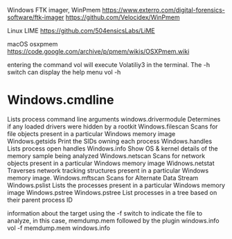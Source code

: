 
Windows     FTK imager, WinPmem 
            https://www.exterro.com/digital-forensics-software/ftk-imager
            https://github.com/Velocidex/WinPmem

Linux       LIME
            https://github.com/504ensicsLabs/LiME

macOS       osxpmem
            https://code.google.com/archive/p/pmem/wikis/OSXPmem.wiki





entering the command vol will execute Volatiliy3 in the terminal. The -h switch can display the help menu
 vol -h


# Windows.cmdline
Lists process command line arguments
windows.drivermodule
Determines if any loaded drivers were hidden by a rootkit
Windows.filescan
Scans for file objects present in a particular Windows memory image
Windows.getsids
Print the SIDs owning each process
Windows.handles
Lists process open handles
Windows.info
Show OS & kernel details of the memory sample being analyzed
Windows.netscan	Scans for network objects present in a particular Windows memory image
Widnows.netstat	Traverses network tracking structures present in a particular Windows memory image.
Windows.mftscan
Scans for Alternate Data Stream
Windows.pslist
Lists the processes present in a particular Windows memory image
Windows.pstree
Windows.pstree
List processes in a tree based on their parent process ID

information about the target using the -f switch to indicate the file to analyze,
 in this case, memdump.mem followed by the plugin windows.info
 vol -f memdump.mem windows.info